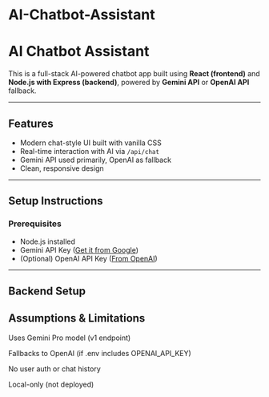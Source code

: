 # AI-Chatbot-Assistant
# AI Chatbot Assistant

This is a full-stack AI-powered chatbot app built using **React (frontend)** and **Node.js with Express (backend)**, powered by **Gemini API** or **OpenAI API** fallback.

---

##  Features

- Modern chat-style UI built with vanilla CSS
- Real-time interaction with AI via `/api/chat`
- Gemini API used primarily, OpenAI as fallback
- Clean, responsive design

---

##  Setup Instructions

###  Prerequisites
- Node.js installed
- Gemini API Key ([Get it from Google](https://makersuite.google.com/app/apikey))
- (Optional) OpenAI API Key ([From OpenAI](https://platform.openai.com/account/api-keys))

---

##  Backend Setup



##  Assumptions & Limitations
Uses Gemini Pro model (v1 endpoint)

Fallbacks to OpenAI (if .env includes OPENAI_API_KEY)

No user auth or chat history

Local-only (not deployed)
